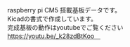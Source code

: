 raspberry pi CM5 搭載基板データです。<br>
Kicadの書式で作成しています。<br>
完成基板の動作はyoutubeでご覧ください<br>
https://youtu.be/_k28zdBtKoo　<br>
